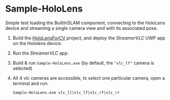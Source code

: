 # Sample-HoloLens

Simple test loading the BuiltInSLAM component, connecting to the HoloLens device and streaming a single camera view and with its associated pose.

1. Build the [HoloLensForCV](https://github.com/SolarFramework/HoloLensForCV/tree/develop) project, and deploy the _StreamerVLC_ UWP app on the Hololens device.
2. Run the _StreamerVLC_ app. 
3. Build & run ```Sample-HoloLens.exe``` (by default, the ```"vlc_lf"``` camera is selected)
4. All 4 vlc cameras are accessible, to select one particular camera, open a terminal and run:

    ```Sample-HoloLens.exe vlc_ll|vlc_lf|vlc_rf|vlc_rr```